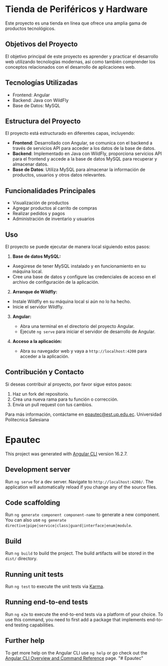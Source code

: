# Tienda de Periféricos y Hardware


Este proyecto es una tienda en línea que ofrece una amplia gama de productos tecnológicos.

## Objetivos del Proyecto
El objetivo principal de este proyecto es aprender y practicar el desarrollo web utilizando tecnologías modernas, así como también comprender los conceptos relacionados con el desarrollo de aplicaciones web.

## Tecnologías Utilizadas
- Frontend: Angular
- Backend: Java con WildFly
- Base de Datos: MySQL


## Estructura del Proyecto
El proyecto está estructurado en diferentes capas, incluyendo:
- **Frontend**: Desarrollado con Angular, se comunica con el backend a través de servicios API para acceder a los datos de la base de datos.
- **Backend**: Implementado en Java con WildFly, proporciona servicios API para el frontend y accede a la base de datos MySQL para recuperar y almacenar datos.
- **Base de Datos**: Utiliza MySQL para almacenar la información de productos, usuarios y otros datos relevantes.

## Funcionalidades Principales
- Visualización de productos
- Agregar productos al carrito de compras
- Realizar pedidos y pagos
- Administración de inventario y usuarios

## Uso

El proyecto se puede ejecutar de manera local siguiendo estos pasos:

1.  **Base de datos MySQL:**
   - Asegúrese de tener MySQL instalado y en funcionamiento en su máquina local.
   - Cree una base de datos y configure las credenciales de acceso en el archivo de configuración de la aplicación.

2.  **Arranque de Wildfly:**
   - Instale Wildfly en su máquina local si aún no lo ha hecho.
   - Inicie el servidor Wildfly.

3. **Angular:**
   - Abra una terminal en el directorio del proyecto Angular.
   - Ejecute `ng serve` para iniciar el servidor de desarrollo de Angular.

4. **Acceso a la aplicación:**
   - Abra su navegador web y vaya a `http://localhost:4200` para acceder a la aplicación.

## Contribución y Contacto
Si deseas contribuir al proyecto, por favor sigue estos pasos:
1. Haz un fork del repositorio.
2. Crea una nueva rama para tu función o corrección.
3. Envía un pull request con tus cambios.

Para más información, contáctame en [epautec@est.up.edu.ec](mailto:correo@example.com).
Universidad Politecnica Salesiana


# Epautec

This project was generated with [Angular CLI](https://github.com/angular/angular-cli) version 16.2.7.

## Development server

Run `ng serve` for a dev server. Navigate to `http://localhost:4200/`. The application will automatically reload if you change any of the source files.

## Code scaffolding

Run `ng generate component component-name` to generate a new component. You can also use `ng generate directive|pipe|service|class|guard|interface|enum|module`.

## Build

Run `ng build` to build the project. The build artifacts will be stored in the `dist/` directory.

## Running unit tests

Run `ng test` to execute the unit tests via [Karma](https://karma-runner.github.io).

## Running end-to-end tests

Run `ng e2e` to execute the end-to-end tests via a platform of your choice. To use this command, you need to first add a package that implements end-to-end testing capabilities.

## Further help

To get more help on the Angular CLI use `ng help` or go check out the [Angular CLI Overview and Command Reference](https://angular.io/cli) page.
"# Epautec" 

